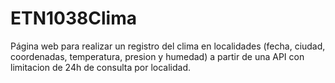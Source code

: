 # ETN1038Clima

Página web para realizar un registro del clima en localidades (fecha, ciudad, coordenadas, temperatura, presion y humedad) a partir de una API con limitacion de 24h de consulta por localidad.

